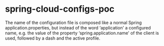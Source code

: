 # spring-cloud-configs-poc

The name of the configuration file is composed like a normal Spring application.properties, but instead of the word ‘application' a configured name, e.g. the value of the property ‘spring.application.name' of the client is used, followed by a dash and the active profile.